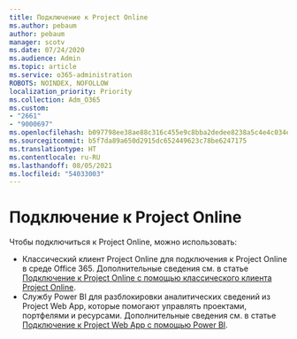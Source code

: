 ```yaml
---
title: Подключение к Project Online
ms.author: pebaum
author: pebaum
manager: scotv
ms.date: 07/24/2020
ms.audience: Admin
ms.topic: article
ms.service: o365-administration
ROBOTS: NOINDEX, NOFOLLOW
localization_priority: Priority
ms.collection: Adm_O365
ms.custom:
- "2661"
- "9000697"
ms.openlocfilehash: b097798ee38ae88c316c455e9c8bba2dedee8238a5c4e4c034ecfc9cdc17f72e
ms.sourcegitcommit: b5f7da89a650d2915dc652449623c78be6247175
ms.translationtype: HT
ms.contentlocale: ru-RU
ms.lasthandoff: 08/05/2021
ms.locfileid: "54033003"
---
```

# <a name="connect-to-project-online"></a>Подключение к Project Online

Чтобы подключиться к Project Online, можно использовать:

- Классический клиент Project Online для подключения к Project Online в среде Office 365. Дополнительные сведения см. в статье [Подключение к Project Online с помощью классического клиента Project Online](https://docs.microsoft.com/projectonline/connect-to-project-online-with-the-project-online-desktop-client).  
- Службу Power BI для разблокировки аналитических сведений из Project Web App, которые помогают управлять проектами, портфелями и ресурсами. Дополнительные сведения см. в статье [Подключение к Project Web App с помощью Power BI](https://docs.microsoft.com/power-bi/connect-data/service-connect-to-project-online).  